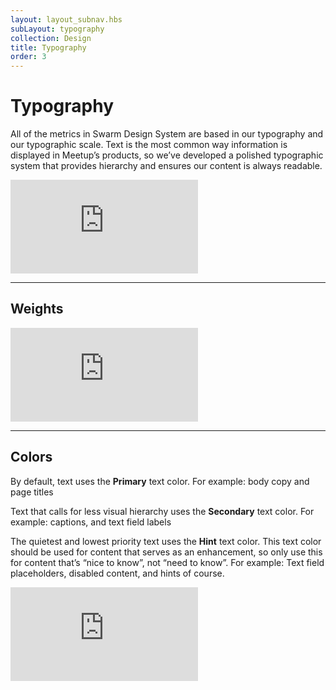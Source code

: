 ```yaml
---
layout: layout_subnav.hbs
subLayout: typography
collection: Design
title: Typography
order: 3
---
```


# Typography

All of the metrics in Swarm Design System are based in our typography and our typographic scale. Text is the most common way information is displayed in Meetup’s products, so we’ve developed a polished typographic system that provides hierarchy and ensures our content is always readable.

<!-- If changes need to be made to the rendered example, submit a PR in swarm-sasstools -->
<iframe src="https://meetup.github.io/swarm-sasstools/examples/typeSpec.html" frameborder="0" onload="resizeIframe(this)" class="__docs_iframe"></iframe>

---------------------------------------

## Weights

<!-- If changes need to be made to the rendered example, submit a PR in swarm-sasstools -->
<iframe src="https://meetup.github.io/swarm-sasstools/examples/typeWeight.html" frameborder="0" onload="resizeIframe(this)" class="__docs_iframe"></iframe>

---------------------------------------

## Colors

By default, text uses the **Primary** text color. For example: body copy and page titles

Text that calls for less visual hierarchy uses the **Secondary** text color. For example: captions, and text field labels

The quietest and lowest priority text uses the **Hint** text color. This text color should be used for content that serves as an enhancement, so only use this for content that’s “nice to know”, not “need to know”. For example: Text field placeholders, disabled content, and hints of course.

<!-- If changes need to be made to the rendered example, submit a PR in swarm-sasstools -->
<iframe src="https://meetup.github.io/swarm-sasstools/examples/typeColor.html" frameborder="0" onload="resizeIframe(this)" class="__docs_iframe"></iframe>
